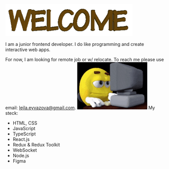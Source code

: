 ![](https://github.com/laylaroad/laylaroad/blob/master/unnamed.gif)

I am a junior frontend developer. I do like programming and create interactive web apps. 

For now, I am looking for remote job or w/ relocate. 
To reach me please use email: lejla.eyvazova@gmail.com.
![](https://github.com/laylaroad/laylaroad/blob/master/emoji-shock.gif)
My steck:
- HTML, CSS
- JavaScript
- TypeScript
- React.js
- Redux & Redux Toolkit
- WebSocket
- Node.js
- Figma
